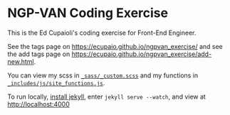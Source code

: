 # NGP-VAN Coding Exercise

This is the Ed Cupaioli's coding exercise for Front-End Engineer.

See the tags page on https://ecupaio.github.io/ngpvan_exercise/ and see the add tags page on https://ecupaio.github.io/ngpvan_exercise/add-new.html.

You can view my scss in [`_sass/_custom.scss`](_sass/_custom.scss) and my functions in [`_includes/js/site_functions.js`](_includes/js/site_functions.js).

To run locally, [install jekyll](https://jekyllrb.com/docs/installation/), enter `jekyll serve --watch`, and view at [http://localhost:4000](http://localhost:4000)
